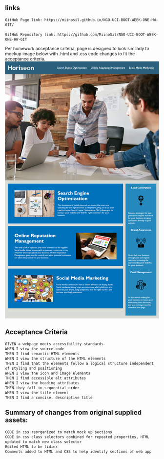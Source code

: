 ## links
```
GitHub Page link: https://miinosil.github.io/NGO-UCI-BOOT-WEEK-ONE-HW-GIT/

GitHub Repository link: https://github.com/MiinoSil/NGO-UCI-BOOT-WEEK-ONE-HW-GIT
```

Per homework acceptance criteria, page is designed to look similarly to mockup image below with .html and .css code changes to fit the acceptance criteria.
![Horiseon web app mockup image](./assets/images/01-html-css-git-homework-demo.png)

## Acceptance Criteria

```
GIVEN a webpage meets accessibility standards
WHEN I view the source code
THEN I find semantic HTML elements
WHEN I view the structure of the HTML elements
THEN I find that the elements follow a logical structure independent of styling and positioning
WHEN I view the icon and image elements
THEN I find accessible alt attributes
WHEN I view the heading attributes
THEN they fall in sequential order
WHEN I view the title element
THEN I find a concise, descriptive title
```

## Summary of changes from original supplied assets:
```
CODE in css reorganized to match mock up sections
CODE in css class selectors combined for repeated properties, HTML updated to match new class selector
Edited HTML to be tidier
Comments added to HTML and CSS to help identify sections of web app
```
